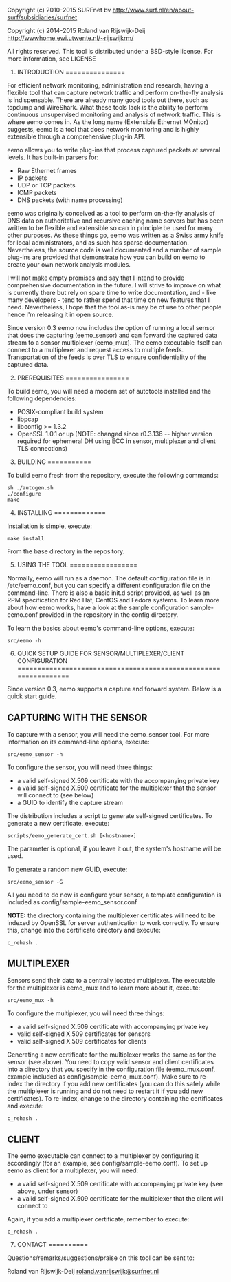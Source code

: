 Copyright (c) 2010-2015 SURFnet bv
http://www.surf.nl/en/about-surf/subsidiaries/surfnet

Copyright (c) 2014-2015 Roland van Rijswijk-Deij
http://wwwhome.ewi.utwente.nl/~rijswijkrm/

All rights reserved. This tool is distributed under a BSD-style license. For more information, see LICENSE

1. INTRODUCTION
===============

For efficient network monitoring, administration and research, having a flexible tool that can capture network traffic and perform on-the-fly analysis is indispensable. There are already many good tools out there, such as tcpdump and WireShark. What these tools lack is the ability to perform continuous unsupervised monitoring and analysis of network traffic. This is where eemo comes in. As the long name (Extensible Ethernet MOnitor) suggests, eemo is a tool that does network monitoring and is highly extensible through a comprehensive plug-in API.

eemo allows you to write plug-ins that process captured packets at several levels. It has built-in parsers for:

 - Raw Ethernet frames
 - IP packets
 - UDP or TCP packets
 - ICMP packets
 - DNS packets (with name processing)

eemo was originally conceived as a tool to perform on-the-fly analysis of DNS data on authoritative and recursive caching name servers but has been written to be flexible and extensible so can in principle be used for many other purposes. As these things go, eemo was written as a Swiss army knife for local administrators, and as such has sparse documentation. Nevertheless, the source code is well documented and a number of sample plug-ins are provided that demonstrate how you can build on eemo to create your own network analysis modules.

I will not make empty promises and say that I intend to provide comprehensive documentation in the future. I will strive to improve on what is currently there but rely on spare time to write documentation, and - like many developers - tend to rather spend that time on new features that I need.  Nevertheless, I hope that the tool as-is may be of use to other people hence I'm releasing it in open source.

Since version 0.3 eemo now includes the option of running a local sensor that does the capturing (eemo_sensor) and can forward the captured data stream to a sensor multiplexer (eemo_mux). The eemo executable itself can connect to a multiplexer and request access to multiple feeds. Transportation of the feeds is over TLS to ensure confidentiality of the captured data.

2. PREREQUISITES
================

To build eemo, you will need a modern set of autotools installed and the following dependencies:

 - POSIX-compliant build system
 - libpcap
 - libconfig >= 1.3.2
 - OpenSSL 1.0.1 or up (NOTE: changed since r0.3.136 -- higher version required for ephemeral DH using ECC in sensor, multiplexer and client TLS connections)

3. BUILDING
===========

To build eemo fresh from the repository, execute the following commands:

    sh ./autogen.sh
    ./configure
    make


4. INSTALLING
=============

Installation is simple, execute:

    make install

From the base directory in the repository.


5. USING THE TOOL
=================

Normally, eemo will run as a daemon. The default configuration file is in /etc/eemo.conf, but you can specify a different configuration file on the command-line. There is also a basic init.d script provided, as well as an RPM specification for Red Hat, CentOS and Fedora systems. To learn more about how eemo works, have a look at the sample configuration sample-eemo.conf provided in the repository in the config directory.

To learn the basics about eemo's command-line options, execute:

    src/eemo -h

6. QUICK SETUP GUIDE FOR SENSOR/MULTIPLEXER/CLIENT CONFIGURATION
================================================================

Since version 0.3, eemo supports a capture and forward system. Below is a quick start guide.

## CAPTURING WITH THE SENSOR

To capture with a sensor, you will need the eemo_sensor tool. For more information on its command-line options, execute:

    src/eemo_sensor -h

To configure the sensor, you will need three things:

 - a valid self-signed X.509 certificate with the accompanying private key
 - a valid self-signed X.509 certificate for the multiplexer that the sensor will connect to (see below)
 - a GUID to identify the capture stream

The distribution includes a script to generate self-signed certificates. To generate a new certificate, execute:

    scripts/eemo_generate_cert.sh [<hostname>]

The <hostname> parameter is optional, if you leave it out, the system's hostname will be used.

To generate a random new GUID, execute:

    src/eemo_sensor -G

All you need to do now is configure your sensor, a template configuration is included as config/sample-eemo_sensor.conf

**NOTE:** the directory containing the multiplexer certificates will need to be indexed by OpenSSL for server authentication to work correctly. To ensure this, change into the certificate directory and execute:

    c_rehash .

## MULTIPLEXER

Sensors send their data to a centrally located multiplexer. The executable for the multiplexer is eemo_mux and to learn more about it, execute:

    src/eemo_mux -h

To configure the multiplexer, you will need three things:

 - a valid self-signed X.509 certificate with accompanying private key
 - valid self-signed X.509 certificates for sensors
 - valid self-signed X.509 certificates for clients

Generating a new certificate for the multiplexer works the same as for the sensor (see above). You need to copy valid sensor and client certificates into a directory that you specify in the configuration file (eemo_mux.conf, example included as config/sample-eemo_mux.conf). Make sure to re-index the directory if you add new certificates (you can do this safely while the multiplexer is running and do not need to restart it if you add new certificates). To re-index, change to the directory containing the certificates and execute:

    c_rehash .

## CLIENT

The eemo executable can connect to a multiplexer by configuring it accordingly (for an example, see config/sample-eemo.conf). To set up eemo as client for a multiplexer, you will need:

 - a valid self-signed X.509 certificate with accompanying private key (see above, under sensor)
 - a valid self-signed X.509 certificate for the multiplexer that the client will connect to

Again, if you add a multiplexer certificate, remember to execute:

    c_rehash .

7. CONTACT
==========

Questions/remarks/suggestions/praise on this tool can be sent to:

Roland van Rijswijk-Deij <roland.vanrijswijk@surfnet.nl>
